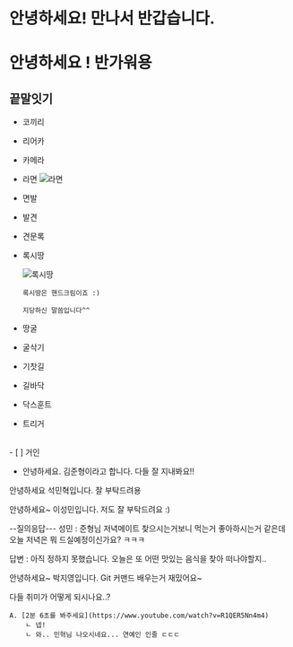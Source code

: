 # 안녕하세요! 만나서 반갑습니다.

# 안녕하세요 ! 반가워용

## 끝말잇기

- 코끼리

- 리어카

- 카메라

- 라면
  ![라면](https://w.namu.la/s/9f15f198aab1b14c8aa47e96a91a9d03331ecb7b5b892c803159d39b0d77ab4be30e2f15f66191284d7dad8371989329cc1c80810745e980a6949ae5e3589df6ca7b4a829e77b69bffe3993b197a2811fc680cbc0137e7820c66200afb3b02b5)

-  면발

- 발견

- 견문록

- 록시땅


  ![록시땅](https://encrypted-tbn0.gstatic.com/images?q=tbn:ANd9GcRbF4uJDZXroSWEpHd-j2LS71DvCeFz2o0hLw&usqp=CAU)

  `록시땅은 핸드크림이죠 :)`

    `지당하신 말씀입니다^^`


- 땅굴

- 굴삭기

- 기찻길

- 길바닥

- 닥스훈트

- 트리거

<br> - [ ] 거인 

 - 안녕하세요. 김준형이라고 합니다. 다들 잘 지내봐요!!

안녕하세요 석민혁입니다. 잘 부탁드려용

안녕하세요~ 이성민입니다. 저도 잘 부탁드려요 :)

--질의응답---
성민 : 준형님 저녁메이트 찾으시는거보니 먹는거 좋아하시는거 같은데 오늘 저녁은 뭐 드실예정이신가요? ㅋㅋㅋ

답변 : 아직 정하지 못했습니다. 오늘은 또 어떤 맛있는 음식을 찾아 떠나야할지..

안녕하세요~ 박지영입니다. Git 커맨드 배우는거 재밌어요~

다들 취미가 어떻게 되시나요..?
    
    A. [2분 6초를 봐주세요](https://www.youtube.com/watch?v=R1QER5Nn4m4)
        ㄴ 넵!
        ㄴ 와.. 민혁님 나오시네요... 연예인 인줄 ㄷㄷㄷ
